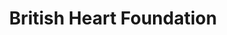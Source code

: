 ---
title: "British Heart Foundation"
url: /aldershot/british-heart-foundation-victoria-road/
shop: Gebrauchtwaren
---